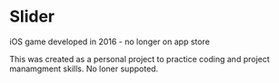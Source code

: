 # Slider
iOS game developed in 2016 - no longer on app store

This was created as a personal project to practice coding and project manamgment skills.
No loner suppoted.
